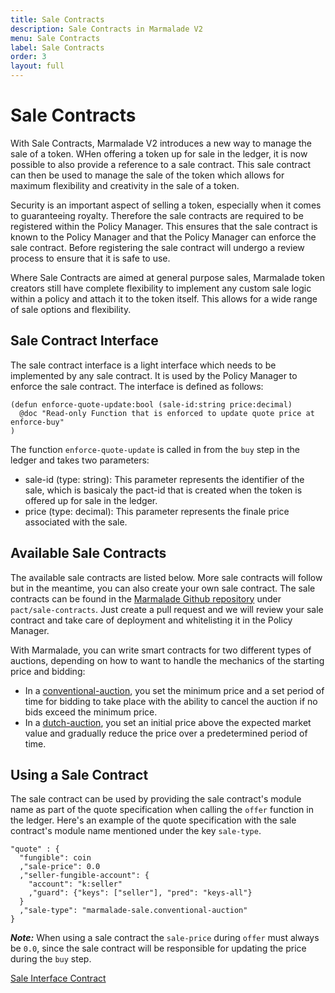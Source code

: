 ```yaml
---
title: Sale Contracts
description: Sale Contracts in Marmalade V2
menu: Sale Contracts
label: Sale Contracts
order: 3
layout: full
---
```


# Sale Contracts

With Sale Contracts, Marmalade V2 introduces a new way to manage the sale of a
token. WHen offering a token up for sale in the ledger, it is now possible to
also provide a reference to a sale contract. This sale contract can then be used
to manage the sale of the token which allows for maximum flexibility and
creativity in the sale of a token.

Security is an important aspect of selling a token, especially when it comes to
guaranteeing royalty. Therefore the sale contracts are required to be registered
within the Policy Manager. This ensures that the sale contract is known to the
Policy Manager and that the Policy Manager can enforce the sale contract. Before
registering the sale contract will undergo a review process to ensure that it is
safe to use.

Where Sale Contracts are aimed at general purpose sales, Marmalade token
creators still have complete flexibility to implement any custom sale logic
within a policy and attach it to the token itself. This allows for a wide range
of sale options and flexibility.

## Sale Contract Interface

The sale contract interface is a light interface which needs to be implemented
by any sale contract. It is used by the Policy Manager to enforce the sale
contract. The interface is defined as follows:

```pact
(defun enforce-quote-update:bool (sale-id:string price:decimal)
  @doc "Read-only Function that is enforced to update quote price at enforce-buy"
)
```

The function `enforce-quote-update` is called in from the `buy` step in the
ledger and takes two parameters:

- sale-id (type: string): This parameter represents the identifier of the sale,
  which is basicaly the pact-id that is created when the token is offered up for
  sale in the ledger.
- price (type: decimal): This parameter represents the finale price associated
  with the sale.

## Available Sale Contracts

The available sale contracts are listed below. More sale contracts will follow
but in the meantime, you can also create your own sale contract. The sale
contracts can be found in the
[Marmalade Github repository](https://github.com/kadena-io/marmalade/tree/v2/pact/sale-contracts)
under `pact/sale-contracts`. Just create a pull request and we will review your
sale contract and take care of deployment and whitelisting it in the Policy
Manager.

With Marmalade, you can write smart contracts for two different types of auctions, depending on how to want to handle the mechanics of the starting price and bidding:
- In a [conventional-auction](https://docs.kadena.io/marmalade/auctions#conventional-auction), you set the minimum price and a set period of time for bidding to take place with the ability to cancel the auction if no bids exceed the minimum price.
- In a [dutch-auction](https://docs.kadena.io/marmalade/auctions#dutch-auction), you set an initial price above the expected market value and gradually reduce the price over a predetermined period of time. 


## Using a Sale Contract

The sale contract can be used by providing the sale contract's module name as
part of the quote specification when calling the `offer` function in the ledger.
Here's an example of the quote specification with the sale contract's module
name mentioned under the key `sale-type`.

```pact
"quote" : {
  "fungible": coin
  ,"sale-price": 0.0
  ,"seller-fungible-account": {
    "account": "k:seller"
    ,"guard": {"keys": ["seller"], "pred": "keys-all"}
  }
  ,"sale-type": "marmalade-sale.conventional-auction"
}
```

**_Note:_** When using a sale contract the `sale-price` during `offer` must
always be `0.0`, since the sale contract will be responsible for updating the
price during the `buy` step.

[Sale Interface Contract](https://github.com/kadena-io/marmalade/blob/v2/pact/policy-manager/sale.interface.pact)
